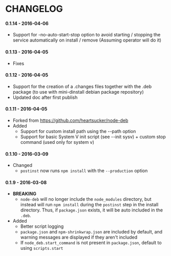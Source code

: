 # CHANGELOG

#### 0.1.14 - 2016-04-06
  - Support for -no-auto-start-stop option to avoid starting / stopping the service automatically on install / remove (Assuming operator will do it)

#### 0.1.13 - 2016-04-05
  - Fixes

#### 0.1.12 - 2016-04-05
  - Support for the creation of a .changes files together with the .deb package (to use with mini-dinstall debian package repository)
  - Updated doc after first publish

#### 0.1.11 - 2016-04-05
- Forked from https://github.com/heartsucker/node-deb
- Added
  - Support for custom install path using the --path option
  - Support for basic System V init script (see --init sysv) + custom stop command (used only for system v)

#### 0.1.10 - 2016-03-09
- Changed
  - `postinst` now runs `npm install` with the `--production` option

#### 0.1.9 - 2016-03-08
- **BREAKING**
  - `node-deb` will no longer include the `node_modules` directory, but instead will run `npm install` during the
  `postinst` step in the install directory. Thus, if `package.json` exists, it will be auto included in the `.deb`.
- Added
  - Better script logging
  - `package.json` and `npm-shrinkwrap.json` are included by default, and warning messages are displayed if they aren't
  included
  - If `node_deb.start_command` is not present in `package.json`, default to using `scripts.start`
